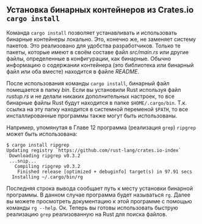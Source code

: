 ## Установка бинарных контейнеров из Crates.io `cargo install`

Команда `cargo install` позволяет устанавливать и использовать бинарные контейнеры
локально. Это, конечно же, не заменяет систему пакетов. Это реализовано для удобства
разработчиков. Только те пакеты, которые имеют в своём составе файл *src/main.rs*
или другие файлы, определенные в конфигурации, как бинарные. Обычно информацию о
содержании контейнера (это библиотека или бинарный файл или оба вместе) находится
в файле *README*.

<!-- What is a binary target, and how do you know if a package has one? -->
<!-- Added /Carol -->

После использования команды `cargo install`, бинарный файл помещается в папку *bin*.
Если вы установили Rust используя файл *rustup.rs* и не делали никаких дополнительных
настроек, то все бинарные файлы Rust будут находится в папке `$HOME/.cargo/bin`.
Т.к. ссылка на эту папку находится в системной переменой `$PATH`, то все инсталлированные
программы также могут быть использованы.

Например, упомянутая в Главе 12 программа (реализация `grep`) `ripgrep` может быть
использована:

```text
$ cargo install ripgrep
Updating registry `https://github.com/rust-lang/crates.io-index`
 Downloading ripgrep v0.3.2
 ...snip...
   Compiling ripgrep v0.3.2
    Finished release [optimized + debuginfo] target(s) in 97.91 secs
  Installing ~/.cargo/bin/rg
```

Последняя строка вывода сообщает путь к месту установки бинарной программы. В
данном случае программа будет называться `rg`. Далее вы можете просмотреть документацию
к этой программе с помощью команды `rg --help`. Ок. Теперь вы готовы использовать
быструю реализацию  `grep` реализованную на Rust для поиска файлов.
